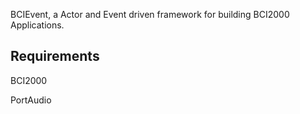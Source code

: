 BCIEvent, a Actor and Event driven framework for building BCI2000 Applications.


## Requirements

BCI2000

PortAudio
